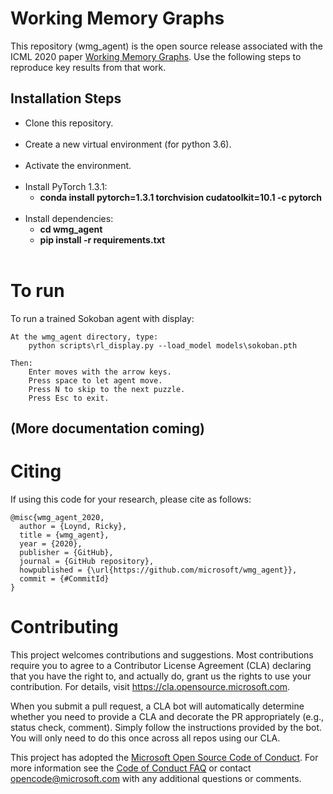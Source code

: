 
# Working Memory Graphs
This repository (wmg_agent) is the open source release associated with 
the ICML 2020 paper [Working Memory Graphs](https://arxiv.org/abs/1911.07141).
Use the following steps to reproduce key results from that work.


## Installation Steps
* Clone this repository.
	<br/><br/>
* Create a new virtual environment (for python 3.6).
	<br/><br/>
* Activate the environment.
	<br/><br/>
* Install PyTorch 1.3.1:
	* **conda install pytorch=1.3.1 torchvision cudatoolkit=10.1 -c pytorch**
	<br/><br/>
* Install dependencies:
	* **cd wmg_agent**
    * **pip install -r requirements.txt**
	<br/><br/>

# To run

To run a trained Sokoban agent with display:

    At the wmg_agent directory, type:
        python scripts\rl_display.py --load_model models\sokoban.pth
    
    Then:
        Enter moves with the arrow keys.
        Press space to let agent move.
        Press N to skip to the next puzzle.
        Press Esc to exit.

## (More documentation coming)

# Citing

If using this code for your research, please cite as follows:

    @misc{wmg_agent_2020,
      author = {Loynd, Ricky},
      title = {wmg_agent},
      year = {2020},
      publisher = {GitHub},
      journal = {GitHub repository},
      howpublished = {\url{https://github.com/microsoft/wmg_agent}},
      commit = {#CommitId}
    }

# Contributing

This project welcomes contributions and suggestions.  Most contributions require you to agree to a
Contributor License Agreement (CLA) declaring that you have the right to, and actually do, grant us
the rights to use your contribution. For details, visit https://cla.opensource.microsoft.com.

When you submit a pull request, a CLA bot will automatically determine whether you need to provide
a CLA and decorate the PR appropriately (e.g., status check, comment). Simply follow the instructions
provided by the bot. You will only need to do this once across all repos using our CLA.

This project has adopted the [Microsoft Open Source Code of Conduct](https://opensource.microsoft.com/codeofconduct/).
For more information see the [Code of Conduct FAQ](https://opensource.microsoft.com/codeofconduct/faq/) or
contact [opencode@microsoft.com](mailto:opencode@microsoft.com) with any additional questions or comments.
